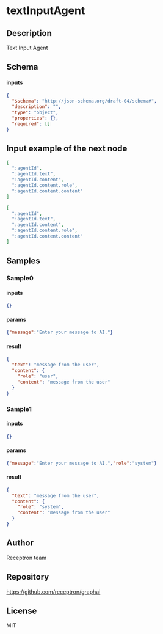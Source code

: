# textInputAgent

## Description

Text Input Agent

## Schema

#### inputs

```json
{
  "$schema": "http://json-schema.org/draft-04/schema#",
  "description": "",
  "type": "object",
  "properties": {},
  "required": []
}
```

## Input example of the next node

```json
[
  ":agentId",
  ":agentId.text",
  ":agentId.content",
  ":agentId.content.role",
  ":agentId.content.content"
]
```

```json
[
  ":agentId",
  ":agentId.text",
  ":agentId.content",
  ":agentId.content.role",
  ":agentId.content.content"
]
```

## Samples

### Sample0

#### inputs

```json
{}
```

#### params

```json
{"message":"Enter your message to AI."}
```

#### result

```json
{
  "text": "message from the user",
  "content": {
    "role": "user",
    "content": "message from the user"
  }
}
```
### Sample1

#### inputs

```json
{}
```

#### params

```json
{"message":"Enter your message to AI.","role":"system"}
```

#### result

```json
{
  "text": "message from the user",
  "content": {
    "role": "system",
    "content": "message from the user"
  }
}
```

## Author

Receptron team

## Repository

https://github.com/receptron/graphai

## License

MIT
